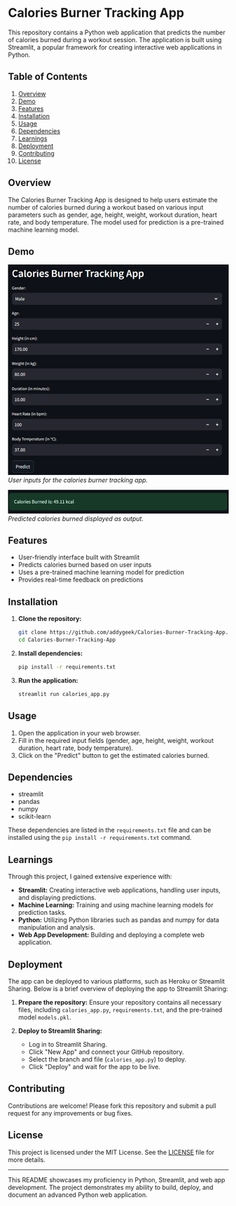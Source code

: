 # Calories Burner Tracking App

This repository contains a Python web application that predicts the number of calories burned during a workout session. The application is built using Streamlit, a popular framework for creating interactive web applications in Python.

## Table of Contents

1. [Overview](#overview)
2. [Demo](#demo)
3. [Features](#features)
4. [Installation](#installation)
5. [Usage](#usage)
6. [Dependencies](#dependencies)
7. [Learnings](#learnings)
8. [Deployment](#deployment)
9. [Contributing](#contributing)
10. [License](#license)

## Overview

The Calories Burner Tracking App is designed to help users estimate the number of calories burned during a workout based on various input parameters such as gender, age, height, weight, workout duration, heart rate, and body temperature. The model used for prediction is a pre-trained machine learning model.

## Demo

![Input](images/Input.png)
*User inputs for the calories burner tracking app.*

![Output](images/Output.png)
*Predicted calories burned displayed as output.*

## Features

- User-friendly interface built with Streamlit
- Predicts calories burned based on user inputs
- Uses a pre-trained machine learning model for prediction
- Provides real-time feedback on predictions

## Installation

1. **Clone the repository:**
   ```bash
   git clone https://github.com/addygeek/Calories-Burner-Tracking-App.git
   cd Calories-Burner-Tracking-App
   ```

2. **Install dependencies:**
   ```bash
   pip install -r requirements.txt
   ```

3. **Run the application:**
   ```bash
   streamlit run calories_app.py
   ```

## Usage

1. Open the application in your web browser.
2. Fill in the required input fields (gender, age, height, weight, workout duration, heart rate, body temperature).
3. Click on the "Predict" button to get the estimated calories burned.

## Dependencies

- streamlit
- pandas
- numpy
- scikit-learn

These dependencies are listed in the `requirements.txt` file and can be installed using the `pip install -r requirements.txt` command.

## Learnings

Through this project, I gained extensive experience with:

- **Streamlit:** Creating interactive web applications, handling user inputs, and displaying predictions.
- **Machine Learning:** Training and using machine learning models for prediction tasks.
- **Python:** Utilizing Python libraries such as pandas and numpy for data manipulation and analysis.
- **Web App Development:** Building and deploying a complete web application.

## Deployment

The app can be deployed to various platforms, such as Heroku or Streamlit Sharing. Below is a brief overview of deploying the app to Streamlit Sharing:

1. **Prepare the repository:**
   Ensure your repository contains all necessary files, including `calories_app.py`, `requirements.txt`, and the pre-trained model `models.pkl`.

2. **Deploy to Streamlit Sharing:**
   - Log in to Streamlit Sharing.
   - Click "New App" and connect your GitHub repository.
   - Select the branch and file (`calories_app.py`) to deploy.
   - Click "Deploy" and wait for the app to be live.

## Contributing

Contributions are welcome! Please fork this repository and submit a pull request for any improvements or bug fixes.

## License

This project is licensed under the MIT License. See the [LICENSE](LICENSE) file for more details.

---

This README showcases my proficiency in Python, Streamlit, and web app development. The project demonstrates my ability to build, deploy, and document an advanced Python web application.

